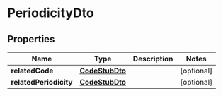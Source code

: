 
# PeriodicityDto

## Properties
Name | Type | Description | Notes
------------ | ------------- | ------------- | -------------
**relatedCode** | [**CodeStubDto**](CodeStubDto.md) |  |  [optional]
**relatedPeriodicity** | [**CodeStubDto**](CodeStubDto.md) |  |  [optional]



